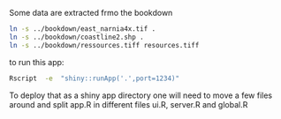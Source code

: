 Some data are extracted frmo the bookdown
```bash
ln -s ../bookdown/east_narnia4x.tif .
ln -s ../bookdown/coastline2.shp .
ln -s ../bookdown/ressources.tiff resources.tiff
```


to run this app:
```bash
Rscript  -e  "shiny::runApp('.',port=1234)"
```

To deploy that as a shiny app directory one will need to move a few files around and split app.R in different files ui.R, server.R and global.R
